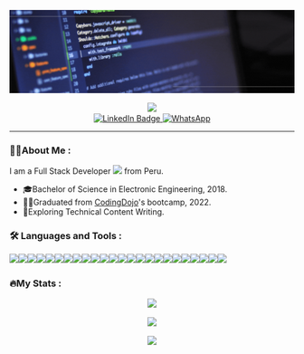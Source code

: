 
![Profile](https://github.com/HenryCodeT/HenryCodeT/blob/main/presentation.gif)

<div id="header" align="center">
  <img src="https://media.giphy.com/media/M9gbBd9nbDrOTu1Mqx/giphy.gif" width="100"/>
  <div id="badges">
    <a href="https://www.linkedin.com/in/henry-tc">
      <img src="https://img.shields.io/badge/LinkedIn-blue?style=for-the-badge&logo=linkedin&logoColor=white" alt="LinkedIn Badge"/>
    </a>
     <a href="https://api.whatsapp.com/send/?phone=51981540121&text=&app_absent=0" target="_blank">
    <img alt="WhatsApp" src="https://img.shields.io/badge/WhatsApp-25D366?style=for-the-badge&logo=whatsapp&logoColor=white" />
    </a>
  </div>
</div>
<hr/>

### 👨‍💻About Me :
I am a Full Stack Developer <img src="https://media.giphy.com/media/WUlplcMpOCEmTGBtBW/giphy.gif" width="30"> from Peru.
* 🎓Bachelor of Science in Electronic Engineering, 2018.
* 👨‍🎓Graduated from [CodingDojo](https://www.codingdojo.la/)'s bootcamp, 2022.
* 🌱Exploring Technical Content Writing.

### 🛠️ Languages and Tools :
<img src="https://img.shields.io/badge/JavaScript-323330?style=flat&logo=javascript&logoColor=F7DF1E"><img src="https://img.shields.io/badge/Python-FFD43B?style=flat&logo=python&logoColor=blue"><img src="https://img.shields.io/badge/Java-ED8B00?style=flat&logo=java&logoColor=white"><img src="https://img.shields.io/badge/-HTML5-E34F26?style=flat&logo=html5&logoColor=white"><img src="https://img.shields.io/badge/-CSS3-1572B6?style=flat&logo=css3&logoColor=white"><img src="https://img.shields.io/badge/-Node.js-3C873A?style=flat&logo=Node.js&logoColor=white"><img src="https://img.shields.io/badge/-Express.js-787878?style=flat"><img src="https://img.shields.io/badge/-React-000000?style=flat&logo=react&logoColor=00c8ff"><img src="https://img.shields.io/badge/Vue.js-35495E?style=flat&logo=vuedotjs&logoColor=4FC08D"><img src="https://img.shields.io/badge/Flask-000000?style=flat&logo=flask&logoColor=white"><img src="https://img.shields.io/badge/Django-092E20?style=flat&logo=django&logoColor=green"><img src="https://img.shields.io/badge/Spring_Boot-F2F4F9?style=flat&logo=spring-boot"><img src="https://img.shields.io/badge/Bootstrap-563D7C?style=flat&logo=bootstrap&logoColor=white"><img src="https://img.shields.io/badge/MySQL-005C84?style=flat&logo=mysql&logoColor=white"><img src="https://img.shields.io/badge/MongoDB-4EA94B?style=flat&logo=mongodb&logoColor=white"><img src="https://img.shields.io/badge/PostgreSQL-316192?style=flat&logo=postgresql&logoColor=white"><img src="https://img.shields.io/badge/Amazon_AWS-FF9900?style=flat&logo=amazonaws&logoColor=white"><img src="https://img.shields.io/badge/GitHub-100000?style=flat&logo=github&logoColor=white"><img src="https://img.shields.io/badge/GIT-E44C30?style=flat&logo=git&logoColor=white"><img src="https://img.shields.io/badge/eslint-3A33D1?style=flat&logo=eslint&logoColor=white"><img src="https://img.shields.io/badge/prettier-1A2C34?style=flat&logo=prettier&logoColor=F7BA3E"><img src="https://img.shields.io/badge/Visual_Studio_Code-0078D4?style=flat&logo=visual%20studio%20code&logoColor=white"><img src="https://img.shields.io/badge/IntelliJ_IDEA-000000.svg?style=flat&logo=intellij-idea&logoColor=white"><img src="https://img.shields.io/badge/Eclipse-2C2255?style=flat&logo=eclipse&logoColor=white">

### 🔥My Stats :
<p align="center">
  <img src="https://github-profile-trophy.vercel.app/?username=HenryCodeT&theme=discord" />
</p>
<p align="center">
  <img src="https://github-readme-stats.vercel.app/api/top-langs/?username=HenryCodeT&layout=compact" />
</p>
<p align="center">
  <img src="https://github-readme-stats.vercel.app/api?username=HenryCodeT&show_icons=true&hide=stars,issues,prs" />
</p>

